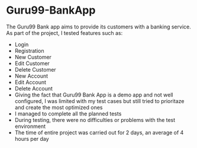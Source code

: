 # Guru99-BankApp
The Guru99 Bank app aims to provide its customers with a banking service.
As part of the project, I tested features such as:
- Login
- Registration
- New Customer
- Edit Customer
- Delete Customer
- New Account
- Edit Account
- Delete Account
-  Giving the fact that Guru99 Bank App is a demo app and not well configured, I was limited with my test cases but still tried to prioritaze and create the most optimized ones
- I managed to complete all the planned tests
- During testing, there were no difficulties or problems with the test environment
- The time of entire project was carried out for 2 days, an average of 4 hours per day
